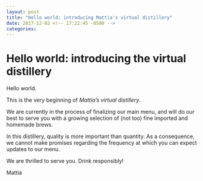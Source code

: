 ```yaml
---
layout: post
title: "Hello world: introducing Mattia's virtual distillery"
date: 2017-12-02 <!-- 17:22:45 -0500 -->
categories: 
---
```


# Hello world: introducing the virtual distillery

Hello world.

This is the very beginning of *Mattia’s virtual distillery*.

We are currently in the process of finalizing our main menu, and will do our
best to serve you with a growing selection of (not too) fine imported and homemade brews.

In this distillery, quality is more important than quantity.
As a consequence, we cannot make promises regarding the frequency at which you can expect updates to our menu.

We are thrilled to serve you. Drink responsibly!

Mattia